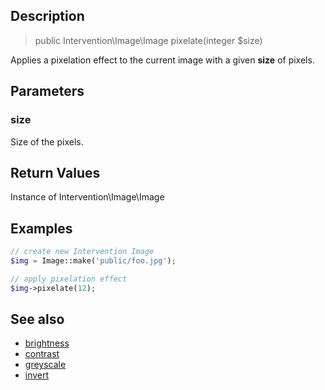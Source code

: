 ## Description

> public Intervention\Image\Image pixelate(integer $size)

Applies a pixelation effect to the current image with a given **size** of pixels.

## Parameters

### size
Size of the pixels.

## Return Values
Instance of Intervention\Image\Image

## Examples

```php
// create new Intervention Image
$img = Image::make('public/foo.jpg');

// apply pixelation effect
$img->pixelate(12);
```

## See also

- [brightness](/api/brightness)
- [contrast](/api/contrast)
- [greyscale](/api/greyscale)
- [invert](/api/invert)
